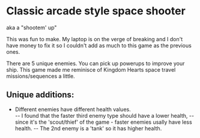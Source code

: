 # Classic arcade style space shooter 
aka a "shootem' up"

This was fun to make.
My laptop is on the verge of breaking and I don't have money to fix it so I couldn't add as much to this game as the previous ones. 

There are 5 unique enemies.
You can pick up powerups to improve your ship.
This game made me reminisce of Kingdom Hearts space travel missions/sequences a little.

## Unique additions:
- Different enemies have different health values.  
-- I found that the faster third enemy type should have a lower health,
-- since it's the 'scout/thief' of the game - faster enemies usally have less health.
-- The 2nd enemy is a 'tank' so it has higher health.

